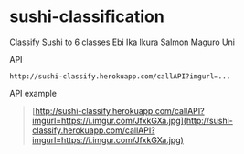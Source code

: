 # sushi-classification
Classify Sushi to 6 classes Ebi Ika Ikura Salmon Maguro Uni

API

    http://sushi-classify.herokuapp.com/callAPI?imgurl=...
   API example

> [http://sushi-classify.herokuapp.com/callAPI?imgurl=https://i.imgur.com/JfxkGXa.jpg](http://sushi-classify.herokuapp.com/callAPI?imgurl=https://i.imgur.com/JfxkGXa.jpg)

